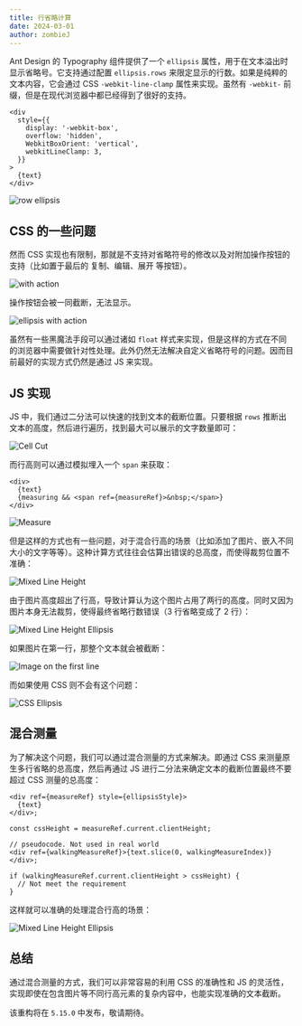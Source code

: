 ```yaml
---
title: 行省略计算
date: 2024-03-01
author: zombieJ
---
```


Ant Design 的 Typography 组件提供了一个 `ellipsis` 属性，用于在文本溢出时显示省略号。它支持通过配置 `ellipsis.rows` 来限定显示的行数。如果是纯粹的文本内容，它会通过 CSS `-webkit-line-clamp` 属性来实现。虽然有 `-webkit-` 前缀，但是在现代浏览器中都已经得到了很好的支持。

```tsx
<div
  style={{
    display: '-webkit-box',
    overflow: 'hidden',
    WebkitBoxOrient: 'vertical',
    webkitLineClamp: 3,
  }}
>
  {text}
</div>
```

![row ellipsis](https://mdn.alipayobjects.com/huamei_7uahnr/afts/img/A*7tAJRZNqEnwAAAAAAAAAAAAADrJ8AQ/original)

## CSS 的一些问题

然而 CSS 实现也有限制，那就是不支持对省略符号的修改以及对附加操作按钮的支持（比如置于最后的 复制、编辑、展开 等按钮）。

![with action](https://mdn.alipayobjects.com/huamei_7uahnr/afts/img/A*ZdC2QI1zZSUAAAAAAAAAAAAADrJ8AQ/original)

操作按钮会被一同截断，无法显示。

![ellipsis with action](https://mdn.alipayobjects.com/huamei_7uahnr/afts/img/A*B5qwQpqabcIAAAAAAAAAAAAADrJ8AQ/original)

虽然有一些黑魔法手段可以通过诸如 `float` 样式来实现，但是这样的方式在不同的浏览器中需要做针对性处理。此外仍然无法解决自定义省略符号的问题。因而目前最好的实现方式仍然是通过 JS 来实现。

## JS 实现

JS 中，我们通过二分法可以快速的找到文本的截断位置。只要根据 `rows` 推断出文本的高度，然后进行遍历，找到最大可以展示的文字数量即可：

![Cell Cut](https://mdn.alipayobjects.com/huamei_7uahnr/afts/img/A*5YEYSaToC3YAAAAAAAAAAAAADrJ8AQ/original)

而行高则可以通过模拟埋入一个 `span` 来获取：

```tsx
<div>
  {text}
  {measuring && <span ref={measureRef}>&nbsp;</span>}
</div>
```

![Measure](https://mdn.alipayobjects.com/huamei_7uahnr/afts/img/A*JR2ZTqbI1FYAAAAAAAAAAAAADrJ8AQ/original)

但是这样的方式也有一些问题，对于混合行高的场景（比如添加了图片、嵌入不同大小的文字等等）。这种计算方式往往会估算出错误的总高度，而使得裁剪位置不准确：

![Mixed Line Height](https://mdn.alipayobjects.com/huamei_7uahnr/afts/img/A*JWqWT6__CnsAAAAAAAAAAAAADrJ8AQ/original)

由于图片高度超出了行高，导致计算认为这个图片占用了两行的高度。同时又因为图片本身无法裁剪，使得最终省略行数错误（3 行省略变成了 2 行）：

![Mixed Line Height Ellipsis](https://mdn.alipayobjects.com/huamei_7uahnr/afts/img/A*tysQSpDKnFsAAAAAAAAAAAAADrJ8AQ/original)

如果图片在第一行，那整个文本就会被截断：

![Image on the first line](https://mdn.alipayobjects.com/huamei_7uahnr/afts/img/A*SjPKRKx_j8UAAAAAAAAAAAAADrJ8AQ/original)

而如果使用 CSS 则不会有这个问题：

![CSS Ellipsis](https://mdn.alipayobjects.com/huamei_7uahnr/afts/img/A*59FqR6h5K5UAAAAAAAAAAAAADrJ8AQ/original)

## 混合测量

为了解决这个问题，我们可以通过混合测量的方式来解决。即通过 CSS 来测量原生多行省略的总高度，然后再通过 JS 进行二分法来确定文本的截断位置最终不要超过 CSS 测量的总高度：

```tsx
<div ref={measureRef} style={ellipsisStyle}>
  {text}
</div>;

const cssHeight = measureRef.current.clientHeight;
```

```tsx
// pseudocode. Not used in real world
<div ref={walkingMeasureRef}>{text.slice(0, walkingMeasureIndex)}</div>;

if (walkingMeasureRef.current.clientHeight > cssHeight) {
  // Not meet the requirement
}
```

这样就可以准确的处理混合行高的场景：

![Mixed Line Height Ellipsis](https://mdn.alipayobjects.com/huamei_7uahnr/afts/img/A*IMv0ToSovTwAAAAAAAAAAAAADrJ8AQ/original)

## 总结

通过混合测量的方式，我们可以非常容易的利用 CSS 的准确性和 JS 的灵活性，实现即使在包含图片等不同行高元素的复杂内容中，也能实现准确的文本截断。

该重构将在 `5.15.0` 中发布，敬请期待。
